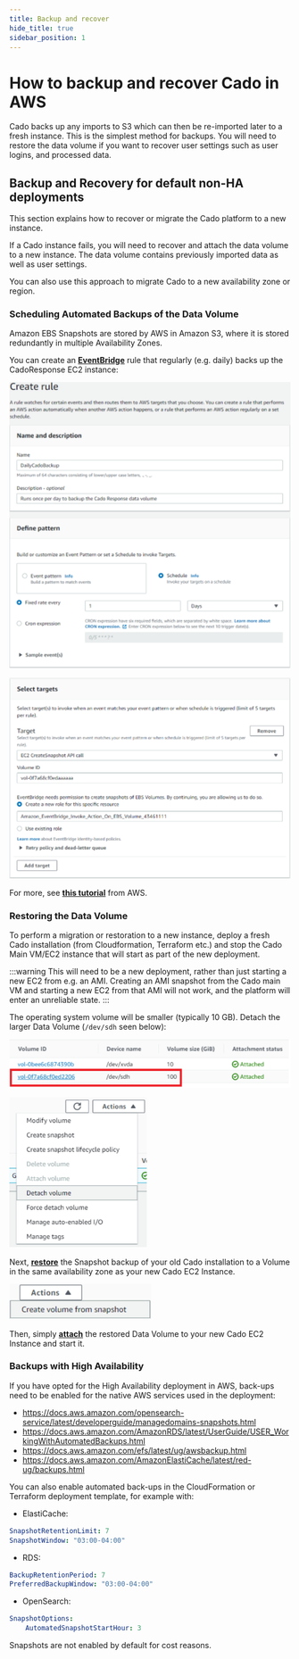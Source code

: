 ```yaml
---
title: Backup and recover
hide_title: true
sidebar_position: 1
---
```



# How to backup and recover Cado in AWS

Cado backs up any imports to S3 which can then be re-imported later to a fresh instance. This is the simplest method for backups.
You will need to restore the data volume if you want to recover user settings such as user logins, and processed data.

## Backup and Recovery for default non-HA deployments
This section explains how to recover or migrate the Cado platform to a new instance.

If a Cado instance fails, you will need to recover and attach the data volume to a new instance. The data volume contains previously imported data as well as user settings.

You can also use this approach to migrate Cado to a new availability zone or region.

### Scheduling Automated Backups of the Data Volume
Amazon EBS Snapshots are stored by AWS in Amazon S3, where it is stored redundantly in multiple Availability Zones.

You can create an **[EventBridge](https://us-west-2.console.aws.amazon.com/events/home)** rule that regularly (e.g. daily) backs up the CadoResponse EC2 instance:

![AWS Backup 1](/img/aws-backup-1.png)

![AWS Backup 2](/img/aws-backup-2.png)

For more, see **[this tutorial](https://docs.aws.amazon.com/eventbridge/latest/userguide/eb-scheduled-snapshot.html)** from AWS.

### Restoring the Data Volume 
To perform a migration or restoration to a new instance, deploy a fresh Cado installation (from Cloudformation, Terraform etc.) and stop the Cado Main VM/EC2 instance that will start as part of the new deployment.

:::warning
This will need to be a new deployment, rather than just starting a new EC2 from e.g. an AMI. Creating an AMI snapshot from the Cado main VM and starting a new EC2 from that AMI will not work, and the platform will enter an unreliable state.
:::

The operating system volume will be smaller (typically 10 GB). Detach the larger Data Volume (`/dev/sdh` seen below):

![AWS Backup 3](/img/aws-backup-3.png)

![AWS Backup 4](/img/aws-backup-4.png)

Next, **[restore](https://docs.aws.amazon.com/prescriptive-guidance/latest/backup-recovery/restore.html)** the Snapshot backup of your old Cado installation to a Volume in the same availability zone as your new Cado EC2 Instance.

![AWS Backup 5](/img/aws-backup-5.png)

Then, simply **[attach](https://docs.aws.amazon.com/AWSEC2/latest/UserGuide/ebs-attaching-volume.html)** the restored Data Volume to your new Cado EC2 Instance and start it.

### Backups with High Availability
If you have opted for the High Availability deployment in AWS, back-ups need to be enabled for the native AWS services used in the deployment:
* https://docs.aws.amazon.com/opensearch-service/latest/developerguide/managedomains-snapshots.html
* https://docs.aws.amazon.com/AmazonRDS/latest/UserGuide/USER_WorkingWithAutomatedBackups.html
* https://docs.aws.amazon.com/efs/latest/ug/awsbackup.html
* https://docs.aws.amazon.com/AmazonElastiCache/latest/red-ug/backups.html

You can also enable automated back-ups in the CloudFormation or Terraform deployment template, for example with:
- ElastiCache:
```yaml
SnapshotRetentionLimit: 7
SnapshotWindow: "03:00-04:00"
```
- RDS:
```yaml
BackupRetentionPeriod: 7
PreferredBackupWindow: "03:00-04:00"
```
- OpenSearch:
```yaml
SnapshotOptions:
    AutomatedSnapshotStartHour: 3
```

Snapshots are not enabled by default for cost reasons.